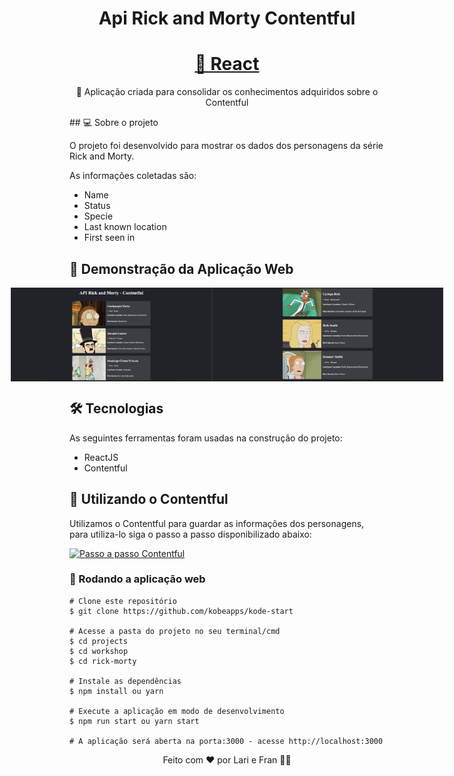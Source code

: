 <h1 align="center">Api Rick and Morty Contentful</h1>

<h1 align="center">
    <a href="https://pt-br.reactjs.org/">🔗 React</a>
</h1>
<p align="center">🚀 Aplicação criada para consolidar os conhecimentos adquiridos sobre o Contentful</p>
## 💻 Sobre o projeto

O projeto foi desenvolvido para mostrar os dados dos personagens da série Rick and Morty.

As informações coletadas são:

- Name
- Status
- Specie
- Last known location
- First seen in

## 🎨 Demonstração da Aplicação Web

<p align="center" style="display: flex; align-items: flex-start; justify-content: center;">
<img alt="Detalhes dos Personagens" title="Details" src="./src/assets/card1.png" width="400px" height= "150px" />
  <img alt="Detalhes dos Personagens" title="Details" src="./src/assets/card2.png" width="400px" height= "150px" />
</p>

## 🛠 Tecnologias

As seguintes ferramentas foram usadas na construção do projeto:

- ReactJS
- Contentful

## 🚀 Utilizando o Contentful

Utilizamos o Contentful para guardar as informações dos personagens, para utiliza-lo siga o passo a passo disponibilizado abaixo:

<a href="https://coda.io/d/Kode-Start-Treinamentos_dfYQYdX94AW/Passo-a-passo_suqV6#_luhR4">
  <img alt="Passo a passo Contentful" src="https://img.shields.io/badge/Acessar%20%20-Passo a passo Contentful-%2304D361">
</a>

### 🧭 Rodando a aplicação web

```
# Clone este repositório
$ git clone https://github.com/kobeapps/kode-start

# Acesse a pasta do projeto no seu terminal/cmd
$ cd projects
$ cd workshop
$ cd rick-morty

# Instale as dependências
$ npm install ou yarn

# Execute a aplicação em modo de desenvolvimento
$ npm run start ou yarn start

# A aplicação será aberta na porta:3000 - acesse http://localhost:3000

```

<p align="center">Feito com ❤️ por Lari e Fran 👋🏽
